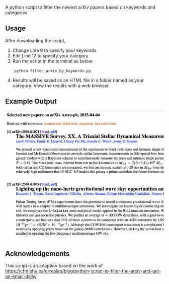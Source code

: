 
A python script to filter the newest arXiv papers based on keywords and categories.

## Usage
After downloading the script,

1. Change Line 9 to specify your keywords
2. Edit Line 12 to specify your category
3. Run the script in the terminal as below:
```
    python filter_arxiv_by_keywords.py
```
4. Results will be saved as an HTML file in a folder named as your category. View the results with a web browser.

## Example Output
![Effects of the script](https://github.com/pulsar-xliu/filter_arxiv_by_keywords/blob/main/example_output.png)

## Acknowledgements
This script is an adaption based on the work of https://cfm.ehu.es/errealab/blog/python-script-to-filter-the-arxiv-and-get-an-email-daily/
